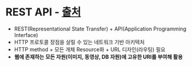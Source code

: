 REST API - [출처](https://ijbgo.tistory.com/20)
===
* REST(Representational State Transfer) + API(Application Programming Interface)
* HTTP 프로토콜 장점을 살릴 수 있는 네트워크 기반 아키텍처
* HTTP method + 모든 개체 Resource화 + URL 디자인(라우팅) 필요
* **웹에 존재하는 모든 자원(이미지, 동영상, DB 자원)에 고유한 URI를 부여해 활용** 
